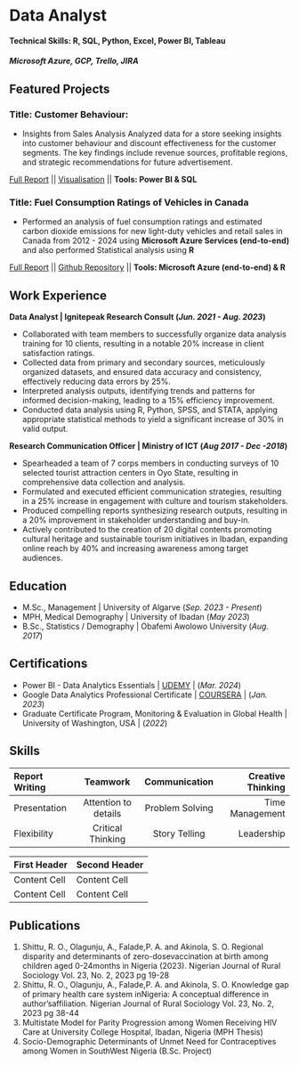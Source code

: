 # Data Analyst

#### Technical Skills: R, SQL, Python, Excel, Power BI, Tableau
##### Microsoft Azure, GCP, Trello, JIRA

## Featured Projects

### Title: Customer Behaviour:
- Insights from Sales Analysis Analyzed data for a store seeking insights into customer behaviour and discount effectiveness for the customer segments. The key findings include revenue sources, profitable regions, and strategic recommendations for future advertisement.

[Full Report](https://docs.google.com/document/d/19KGJD430R9ZfOr-9iOIwJzqgr-bXrAY-jFpXhsIaNjs/edit?usp=sharing)   || 
 [Visualisation](https://maheonline-my.sharepoint.com/:u:/g/personal/22154090159_manipalacademyonline_edu_in/EbNO9lP4syBBtmjj1k6eA6QBLqfjcutgrrDw6VZplBMufQ?e=rTbuAQ)  || **Tools: Power BI & SQL** 

### Title: Fuel Consumption Ratings of Vehicles in Canada
- Performed an analysis of fuel consumption ratings and estimated carbon dioxide emissions for new light-duty vehicles and retail sales in Canada from 2012 - 2024 using **Microsoft Azure Services (end-to-end)** and also performed Statistical analysis using **R**

[Full Report](https://docs.google.com/document/d/1NSED2ug7WzEoFSCcZpv9e8HAyx9fPu-YVogkC6RBynA/edit?usp=sharing)
  ||  [Github Repository](https://github.com/olagunjuahmed/fuel_consumption_ratings)  ||  **Tools: Microsoft Azure (end-to-end) & R** 

## Work Experience
**Data Analyst | Ignitepeak Research Consult   (_Jun. 2021 - Aug. 2023_)**

- Collaborated with team members to successfully organize data analysis training for 10 clients, resulting in a notable
20% increase in client satisfaction ratings.
- Collected data from primary and secondary sources, meticulously organized datasets, and ensured data accuracy and
consistency, effectively reducing data errors by 25%.
- Interpreted analysis outputs, identifying trends and patterns for informed decision-making, leading to a 15% efficiency
improvement.
- Conducted data analysis using R, Python, SPSS, and STATA, applying appropriate statistical methods to yield a
significant increase of 30% in valid output.

**Research Communication Officer | Ministry of ICT (_Aug 2017 - Dec -2018_)**

- Spearheaded a team of 7 corps members in conducting surveys of 10 selected tourist attraction centers in Oyo State,
resulting in comprehensive data collection and analysis.
- Formulated and executed efficient communication strategies, resulting in a 25% increase in engagement with culture
and tourism stakeholders.
- Produced compelling reports synthesizing research outputs, resulting in a 20% improvement in stakeholder
understanding and buy-in.
- Actively contributed to the creation of 20 digital contents promoting cultural heritage and sustainable tourism
initiatives in Ibadan, expanding online reach by 40% and increasing awareness among target audiences.

## Education

- M.Sc., Management | University of Algarve (_Sep. 2023 - Present_)
- MPH, Medical Demography | University of Ibadan (_May 2023_)
- B.Sc., Statistics / Demography  | Obafemi Awolowo University (_Aug. 2017_)

## Certifications
- Power BI - Data Analytics Essentials | [UDEMY](https://www.udemy.com/certificate/UC-6cfcdc3f-f259-468c-aaf2-f5e532a82a02/) | (_Mar. 2024_)
- Google Data Analytics Professional Certificate | [COURSERA](https://coursera.org/share/6386f3169f7b59dd4cde1454b0c326ff) | (_Jan. 2023_)
- Graduate Certificate Program, Monitoring & Evaluation in Global Health | University of Washington, USA | (_2022_)

## Skills
| Report Writing | Teamwork | Communication | Creative Thinking |
| :---         |     :---:  |     :---:   |              ---: |
| Presentation  | Attention to details   | Problem Solving   | Time Management |
| Flexibility   | Critical Thinking      | Story Telling      | Leadership   |

| First Header  | Second Header |
| ------------- | ------------- |
| Content Cell  | Content Cell  |
| Content Cell  | Content Cell  |

## Publications

1. Shittu, R. O., Olagunju, A., Falade,P. A. and Akinola, S. O. Regional disparity and determinants of zero-dosevaccination at birth among children aged 0-24months in Nigeria (2023). Nigerian Journal of Rural Sociology Vol. 23, No. 2, 2023 pg 19-28
2. Shittu, R. O., Olagunju, A., Falade,P. A. and Akinola, S. O. Knowledge gap of primary health care system inNigeria: A conceptual difference in author’saffiliation. Nigerian Journal of Rural Sociology Vol. 23, No. 2, 2023 pg 38-44
3. Multistate Model for Parity Progression among Women Receiving HIV Care at University College Hospital, Ibadan, Nigeria (MPH Thesis)
4. Socio-Demographic Determinants of Unmet Need for Contraceptives among Women in SouthWest Nigeria (B.Sc. Project)

